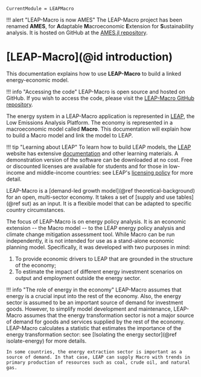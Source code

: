 ```@meta
CurrentModule = LEAPMacro
```
!!! alert "LEAP-Macro is now AMES"
    The LEAP-Macro project has been renamed **AMES**, for **A**daptable **M**acroeconomic **E**xtension for **S**ustainability analysis. It is hosted on GitHub at the [AMES.jl repository](https://github.com/sei-international/AMES.jl).
	
# [LEAP-Macro](@id introduction)
This documentation explains how to use **LEAP-Macro** to build a linked energy-economic model.

!!! info "Accessing the code"
    LEAP-Macro is open source and hosted on GitHub. If you wish to access the code, please visit the [LEAP-Macro GitHub repository](https://github.com/sei-international/LEAPMacro.jl).

The energy system in a LEAP-Macro application is represented in [LEAP](https://leap.sei.org/), the Low Emissions Analysis Platform. The economy is represented in a macroeconomic model called **Macro**. This documentation will explain how to build a Macro model and link the model to LEAP.

!!! tip "Learning about LEAP"
    To learn how to build LEAP models, the [LEAP](https://leap.sei.org/) website has extensive [documentation](https://leap.sei.org/help/leap.htm#t=Concepts%2FIntroduction.htm) and other learning materials. A demonstration version of the software can be downloaded at no cost. Free or discounted licenses are available for students and for those in low-income and middle-income countries: see LEAP's [licensing policy](https://leap.sei.org/default.asp?action=license) for more detail.

LEAP-Macro is a [demand-led growth model](@ref theoretical-background) for an open, multi-sector economy. It takes a set of [supply and use tables](@ref sut) as an input. It is a flexible model that can be adapted to specific country circumstances.

The focus of LEAP-Macro is on energy policy analysis. It is an economic extension -- the Macro model -- to the LEAP energy policy analysis and climate change mitigation assessment tool. While Macro can be run independently, it is not intended for use as a stand-alone economic planning model. Specifically, it was developed with two purposes in mind:
1. To provide economic drivers to LEAP that are grounded in the structure of the economy;
2. To estimate the impact of different energy investment scenarios on output and employment outside the energy sector.

!!! info "The role of energy in the economy"
    LEAP-Macro assumes that energy is a crucial input into the rest of the economy. Also, the energy sector is assumed to be an important source of demand for investment goods. However, to simplify model development and maintenance, LEAP-Macro assumes that the energy transformation sector is not a major source of demand for goods and services supplied by the rest of the economy. LEAP-Macro calculates a statistic that estimates the importance of the energy transformation sector: see [Isolating the energy sector](@ref isolate-energy) for more details.

    In some countries, the energy extraction sector is important as a source of demand. In that case, LEAP can supply Macro with trends in primary production of resources such as coal, crude oil, and natural gas.
